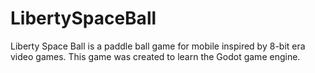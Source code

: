 # LibertySpaceBall

Liberty Space Ball is a paddle ball game for mobile inspired by 8-bit era video games. This game was created to learn the Godot game engine.
